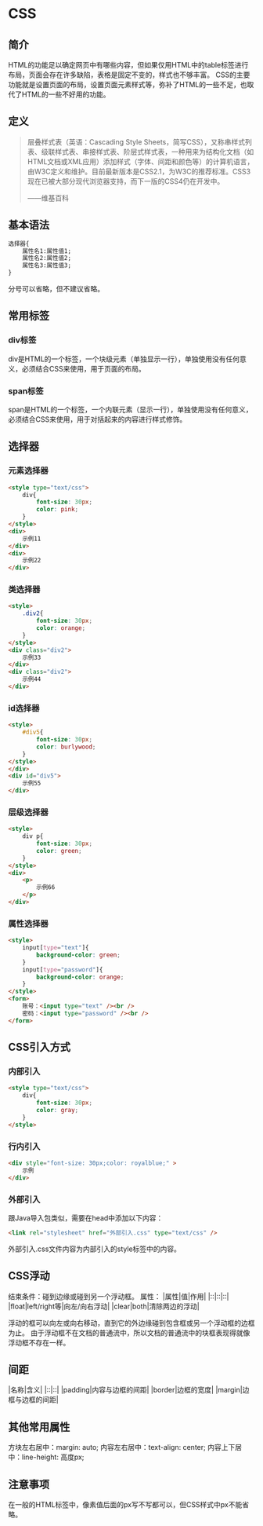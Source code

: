 # CSS

## 简介
HTML的功能足以确定网页中有哪些内容，但如果仅用HTML中的table标签进行布局，页面会存在许多缺陷，表格是固定不变的，样式也不够丰富。
CSS的主要功能就是设置页面的布局，设置页面元素样式等，弥补了HTML的一些不足，也取代了HTML的一些不好用的功能。
<!-- more -->
## 定义
>层叠样式表（英语：Cascading Style Sheets，简写CSS），又称串样式列表、级联样式表、串接样式表、阶层式样式表，一种用来为结构化文档（如HTML文档或XML应用）添加样式（字体、间距和颜色等）的计算机语言，由W3C定义和维护。目前最新版本是CSS2.1，为W3C的推荐标准。CSS3现在已被大部分现代浏览器支持，而下一版的CSS4仍在开发中。
>
>——维基百科

## 基本语法
```HTML
选择器{
	属性名1:属性值1;
	属性名2:属性值2;
	属性名3:属性值3;
}
```
分号可以省略，但不建议省略。


## 常用标签
### div标签
div是HTML的一个标签，一个块级元素（单独显示一行），单独使用没有任何意义，必须结合CSS来使用，用于页面的布局。
### span标签
span是HTML的一个标签，一个内联元素（显示一行），单独使用没有任何意义，必须结合CSS来使用，用于对括起来的内容进行样式修饰。

## 选择器
### 元素选择器
```HTML
<style type="text/css">
	div{
		font-size: 30px;
		color: pink;
	}
</style>
<div>
	示例11
</div>
<div>
	示例22
</div>
```
### 类选择器
```HTML
<style>
	.div2{
		font-size: 30px;
		color: orange;
	}
</style>
<div class="div2">
	示例33
</div>
<div class="div2">
	示例44
</div>
```
### id选择器
```HTML
<style>
	#div5{
		font-size: 30px;
		color: burlywood;
	}
</style>
</div>
<div id="div5">
	示例55
</div>
```
### 层级选择器
```HTML
<style>
	div p{
		font-size: 30px;
		color: green;
	}
</style>
<div>
	<p>
		示例66			
	</p>
</div>
```
### 属性选择器
```HTML
<style>
	input[type="text"]{
		background-color: green;
	}
	input[type="password"]{
		background-color: orange;
	}
</style>
<form>
	账号：<input type="text" /><br />
	密码：<input type="password" /><br />
</form>
```

## CSS引入方式
### 内部引入
```HTML
<style type="text/css">
	div{
		font-size: 30px;
		color: gray;
	}
</style>
```
### 行内引入
```HTML
<div style="font-size: 30px;color: royalblue;" >
	示例
</div>
```
### 外部引入
跟Java导入包类似，需要在head中添加以下内容：
```HTML
<link rel="stylesheet" href="外部引入.css" type="text/css" />
```
外部引入.css文件内容为内部引入的style标签中的内容。

## CSS浮动
结束条件：碰到边缘或碰到另一个浮动框。
属性：
|属性|值|作用|
|::|::|::|
|float|left/right等|向左/向右浮动|
|clear|both|清除两边的浮动|
	
浮动的框可以向左或向右移动，直到它的外边缘碰到包含框或另一个浮动框的边框为止。
由于浮动框不在文档的普通流中，所以文档的普通流中的块框表现得就像浮动框不存在一样。


## 间距
|名称|含义|
|::|::|
|padding|内容与边框的间距|
|border|边框的宽度|
|margin|边框与边框的间距|

	
## 其他常用属性
方块左右居中：margin: auto;
内容左右居中：text-align: center;
内容上下居中：line-height: 高度px;

## 注意事项
在一般的HTML标签中，像素值后面的px写不写都可以，但CSS样式中px不能省略。
